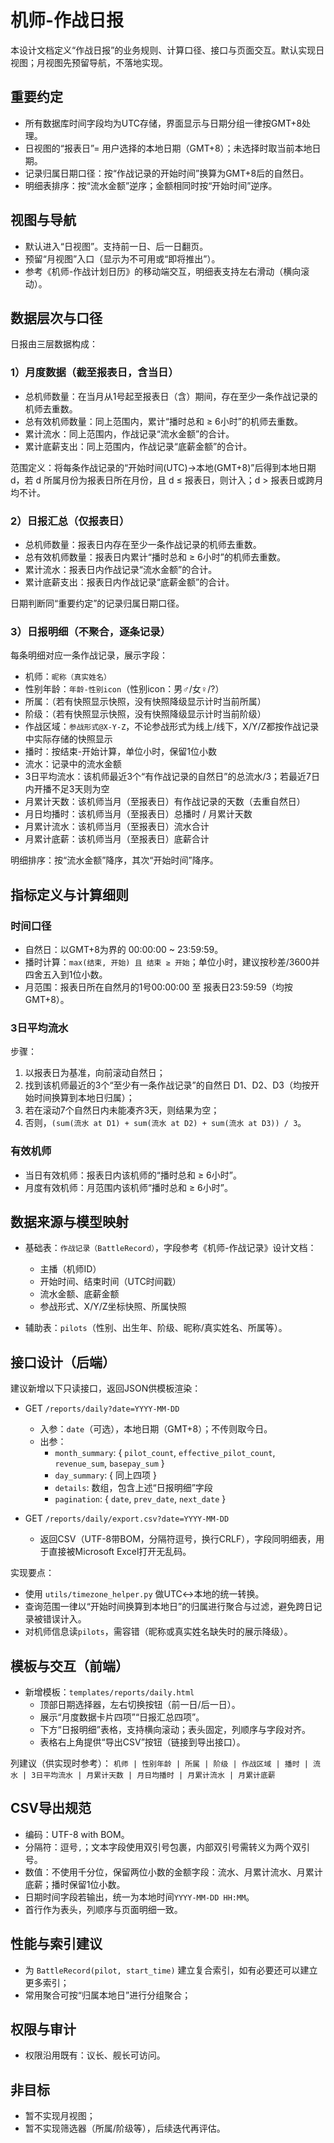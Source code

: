 # 机师-作战日报

本设计文档定义“作战日报”的业务规则、计算口径、接口与页面交互。默认实现日视图；月视图先预留导航，不落地实现。

## 重要约定

- 所有数据库时间字段均为UTC存储，界面显示与日期分组一律按GMT+8处理。
- 日视图的“报表日”= 用户选择的本地日期（GMT+8）；未选择时取当前本地日期。
- 记录归属日期口径：按“作战记录的开始时间”换算为GMT+8后的自然日。
- 明细表排序：按“流水金额”逆序；金额相同时按“开始时间”逆序。

## 视图与导航

- 默认进入“日视图”。支持前一日、后一日翻页。
- 预留“月视图”入口（显示为不可用或“即将推出”）。
- 参考《机师-作战计划日历》的移动端交互，明细表支持左右滑动（横向滚动）。

## 数据层次与口径

日报由三层数据构成：

### 1）月度数据（截至报表日，含当日）
- 总机师数量：在当月从1号起至报表日（含）期间，存在至少一条作战记录的机师去重数。
- 总有效机师数量：同上范围内，累计“播时总和 ≥ 6小时”的机师去重数。
- 累计流水：同上范围内，作战记录“流水金额”的合计。
- 累计底薪支出：同上范围内，作战记录“底薪金额”的合计。

范围定义：将每条作战记录的“开始时间(UTC)→本地(GMT+8)”后得到本地日期 d，若 d 所属月份为报表日所在月份，且 d ≤ 报表日，则计入；d > 报表日或跨月均不计。

### 2）日报汇总（仅报表日）
- 总机师数量：报表日内存在至少一条作战记录的机师去重数。
- 总有效机师数量：报表日内累计“播时总和 ≥ 6小时”的机师去重数。
- 累计流水：报表日内作战记录“流水金额”的合计。
- 累计底薪支出：报表日内作战记录“底薪金额”的合计。

日期判断同“重要约定”的记录归属日期口径。

### 3）日报明细（不聚合，逐条记录）
每条明细对应一条作战记录，展示字段：
- 机师：`昵称（真实姓名）`
- 性别年龄：`年龄-性别icon`（性别icon：男♂/女♀/?）
- 所属：（若有快照显示快照，没有快照降级显示计时当前所属）
- 阶级：（若有快照显示快照，没有快照降级显示计时当前阶级）
- 作战区域：`参战形式@X-Y-Z`，不论参战形式为线上/线下，X/Y/Z都按作战记录中实际存储的快照显示
- 播时：按结束-开始计算，单位小时，保留1位小数
- 流水：记录中的流水金额
- 3日平均流水：该机师最近3个“有作战记录的自然日”的总流水/3；若最近7日内开播不足3天则为空
- 月累计天数：该机师当月（至报表日）有作战记录的天数（去重自然日）
- 月日均播时：该机师当月（至报表日）总播时 / 月累计天数
- 月累计流水：该机师当月（至报表日）流水合计
- 月累计底薪：该机师当月（至报表日）底薪合计

明细排序：按“流水金额”降序，其次“开始时间”降序。

## 指标定义与计算细则

### 时间口径
- 自然日：以GMT+8为界的 00:00:00 ~ 23:59:59。
- 播时计算：`max(结束, 开始) 且 结束 ≥ 开始`；单位小时，建议按秒差/3600并四舍五入到1位小数。
- 月范围：报表日所在自然月的1号00:00:00 至 报表日23:59:59（均按GMT+8）。

### 3日平均流水
步骤：
1. 以报表日为基准，向前滚动自然日；
2. 找到该机师最近的3个“至少有一条作战记录”的自然日 D1、D2、D3（均按开始时间换算到本地日归属）；
3. 若在滚动7个自然日内未能凑齐3天，则结果为空；
4. 否则，`(sum(流水 at D1) + sum(流水 at D2) + sum(流水 at D3)) / 3`。

### 有效机师
- 当日有效机师：报表日内该机师的“播时总和 ≥ 6小时”。
- 月度有效机师：月范围内该机师“播时总和 ≥ 6小时”。

## 数据来源与模型映射

- 基础表：`作战记录（BattleRecord）`，字段参考《机师-作战记录》设计文档：
  - 主播（机师ID）
  - 开始时间、结束时间（UTC时间戳）
  - 流水金额、底薪金额
  - 参战形式、X/Y/Z坐标快照、所属快照

- 辅助表：`pilots`（性别、出生年、阶级、昵称/真实姓名、所属等）。

## 接口设计（后端）

建议新增以下只读接口，返回JSON供模板渲染：

- GET `/reports/daily?date=YYYY-MM-DD`
  - 入参：`date`（可选），本地日期（GMT+8）；不传则取今日。
  - 出参：
    - `month_summary`: { `pilot_count`, `effective_pilot_count`, `revenue_sum`, `basepay_sum` }
    - `day_summary`: { 同上四项 }
    - `details`: 数组，包含上述“日报明细”字段
    - `pagination`: { `date`, `prev_date`, `next_date` }

- GET `/reports/daily/export.csv?date=YYYY-MM-DD`
  - 返回CSV（UTF-8带BOM，分隔符逗号，换行CRLF），字段同明细表，用于直接被Microsoft Excel打开无乱码。

实现要点：
- 使用 `utils/timezone_helper.py` 做UTC↔本地的统一转换。
- 查询范围一律以“开始时间换算到本地日”的归属进行聚合与过滤，避免跨日记录被错误计入。
- 对机师信息读`pilots`，需容错（昵称或真实姓名缺失时的展示降级）。

## 模板与交互（前端）

- 新增模板：`templates/reports/daily.html`
  - 顶部日期选择器，左右切换按钮（前一日/后一日）。
  - 展示“月度数据卡片四项”“日报汇总四项”。
  - 下方“日报明细”表格，支持横向滚动；表头固定，列顺序与字段对齐。
  - 表格右上角提供“导出CSV”按钮（链接到导出接口）。

列建议（供实现时参考）：
`机师 | 性别年龄 | 所属 | 阶级 | 作战区域 | 播时 | 流水 | 3日平均流水 | 月累计天数 | 月日均播时 | 月累计流水 | 月累计底薪`

## CSV导出规范

- 编码：UTF-8 with BOM。
- 分隔符：逗号`,`；文本字段使用双引号包裹，内部双引号需转义为两个双引号。
- 数值：不使用千分位，保留两位小数的金额字段：流水、月累计流水、月累计底薪；播时保留1位小数。
- 日期时间字段若输出，统一为本地时间`YYYY-MM-DD HH:MM`。
- 首行作为表头，列顺序与页面明细一致。

## 性能与索引建议

- 为 `BattleRecord(pilot, start_time)` 建立复合索引，如有必要还可以建立更多索引；
- 常用聚合可按“归属本地日”进行分组聚合；

## 权限与审计

- 权限沿用既有：议长、舰长可访问。

## 非目标

- 暂不实现月视图；
- 暂不实现筛选器（所属/阶级等），后续迭代再评估。


